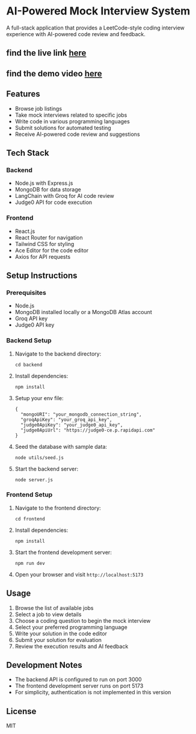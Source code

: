 # AI-Powered Mock Interview System

A full-stack application that provides a LeetCode-style coding interview experience with AI-powered code review and feedback.

## find the live link [here](https://ai-powered-mock-interview-system.vercel.app)
## find the demo video [here](https://drive.google.com/file/d/1GWcGcOICJn4xN3i-vZUbb0uY2woAV3WF/view?usp=sharing)

## Features

- Browse job listings
- Take mock interviews related to specific jobs
- Write code in various programming languages
- Submit solutions for automated testing
- Receive AI-powered code review and suggestions

## Tech Stack

### Backend
- Node.js with Express.js
- MongoDB for data storage
- LangChain with Groq for AI code review
- Judge0 API for code execution

### Frontend
- React.js
- React Router for navigation
- Tailwind CSS for styling
- Ace Editor for the code editor
- Axios for API requests

## Setup Instructions

### Prerequisites
- Node.js
- MongoDB installed locally or a MongoDB Atlas account
- Groq API key
- Judge0 API key

### Backend Setup

1. Navigate to the backend directory:
   ```
   cd backend
   ```

2. Install dependencies:
   ```
   npm install
   ```

3. Setup your env file:
   ```
   {
     "mongoURI": "your_mongodb_connection_string",
     "groqApiKey": "your_groq_api_key",
     "judge0ApiKey": "your_judge0_api_key",
     "judge0ApiUrl": "https://judge0-ce.p.rapidapi.com"
   }
   ```
4. Seed the database with sample data:
   ```
   node utils/seed.js
   ```

5. Start the backend server:
   ```
   node server.js
   ```

### Frontend Setup

1. Navigate to the frontend directory:
   ```
   cd frontend
   ```

2. Install dependencies:
   ```
   npm install
   ```

3. Start the frontend development server:
   ```
   npm run dev
   ```

4. Open your browser and visit `http://localhost:5173`

## Usage

1. Browse the list of available jobs
2. Select a job to view details
3. Choose a coding question to begin the mock interview
4. Select your preferred programming language
5. Write your solution in the code editor
6. Submit your solution for evaluation
7. Review the execution results and AI feedback

## Development Notes

- The backend API is configured to run on port 3000
- The frontend development server runs on port 5173
- For simplicity, authentication is not implemented in this version

## License

MIT